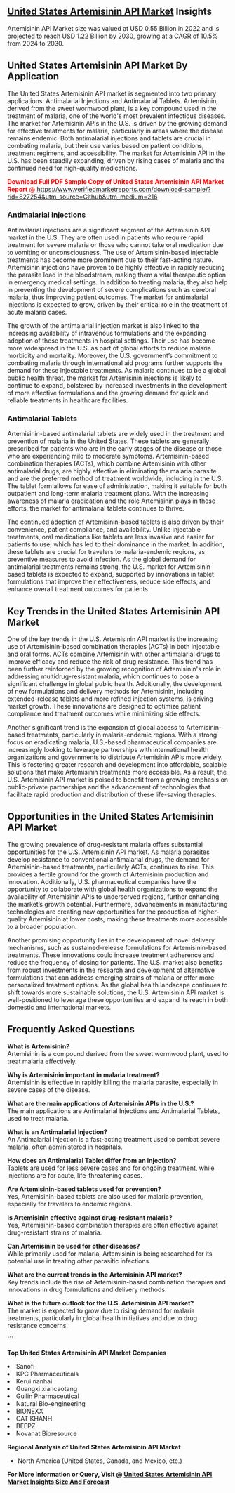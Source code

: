 <h2><a href="https://www.verifiedmarketreports.com/download-sample/?rid=827254&amp;utm_source=Github&amp;utm_medium=216" target="_blank">United States Artemisinin API Market</a> Insights</h2><p>Artemisinin API Market size was valued at USD 0.55 Billion in 2022 and is projected to reach USD 1.22 Billion by 2030, growing at a CAGR of 10.5% from 2024 to 2030.</p><p><h2>United States Artemisinin API Market By Application</h2><p>The United States Artemisinin API market is segmented into two primary applications: Antimalarial Injections and Antimalarial Tablets. Artemisinin, derived from the sweet wormwood plant, is a key compound used in the treatment of malaria, one of the world's most prevalent infectious diseases. The market for Artemisinin APIs in the U.S. is driven by the growing demand for effective treatments for malaria, particularly in areas where the disease remains endemic. Both antimalarial injections and tablets are crucial in combating malaria, but their use varies based on patient conditions, treatment regimens, and accessibility. The market for Artemisinin API in the U.S. has been steadily expanding, driven by rising cases of malaria and the continued need for high-quality medications. <p><span class=""><span style="color: #ff0000;"><strong>Download Full PDF Sample Copy of United States Artemisinin API Market Report</strong> @ </span><a href="https://www.verifiedmarketreports.com/download-sample/?rid=827254&amp;utm_source=Github&amp;utm_medium=216" target="_blank">https://www.verifiedmarketreports.com/download-sample/?rid=827254&amp;utm_source=Github&amp;utm_medium=216</a></span></p></p><h3>Antimalarial Injections</h3><p>Antimalarial injections are a significant segment of the Artemisinin API market in the U.S. They are often used in patients who require rapid treatment for severe malaria or those who cannot take oral medication due to vomiting or unconsciousness. The use of Artemisinin-based injectable treatments has become more prominent due to their fast-acting nature. Artemisinin injections have proven to be highly effective in rapidly reducing the parasite load in the bloodstream, making them a vital therapeutic option in emergency medical settings. In addition to treating malaria, they also help in preventing the development of severe complications such as cerebral malaria, thus improving patient outcomes. The market for antimalarial injections is expected to grow, driven by their critical role in the treatment of acute malaria cases.<p>The growth of the antimalarial injection market is also linked to the increasing availability of intravenous formulations and the expanding adoption of these treatments in hospital settings. Their use has become more widespread in the U.S. as part of global efforts to reduce malaria morbidity and mortality. Moreover, the U.S. government’s commitment to combating malaria through international aid programs further supports the demand for these injectable treatments. As malaria continues to be a global public health threat, the market for Artemisinin injections is likely to continue to expand, bolstered by increased investments in the development of more effective formulations and the growing demand for quick and reliable treatments in healthcare facilities.</p><h3>Antimalarial Tablets</h3><p>Artemisinin-based antimalarial tablets are widely used in the treatment and prevention of malaria in the United States. These tablets are generally prescribed for patients who are in the early stages of the disease or those who are experiencing mild to moderate symptoms. Artemisinin-based combination therapies (ACTs), which combine Artemisinin with other antimalarial drugs, are highly effective in eliminating the malaria parasite and are the preferred method of treatment worldwide, including in the U.S. The tablet form allows for ease of administration, making it suitable for both outpatient and long-term malaria treatment plans. With the increasing awareness of malaria eradication and the role Artemisinin plays in these efforts, the market for antimalarial tablets continues to thrive.<p>The continued adoption of Artemisinin-based tablets is also driven by their convenience, patient compliance, and availability. Unlike injectable treatments, oral medications like tablets are less invasive and easier for patients to use, which has led to their dominance in the market. In addition, these tablets are crucial for travelers to malaria-endemic regions, as preventive measures to avoid infection. As the global demand for antimalarial treatments remains strong, the U.S. market for Artemisinin-based tablets is expected to expand, supported by innovations in tablet formulations that improve their effectiveness, reduce side effects, and enhance overall treatment outcomes for patients.</p><h2>Key Trends in the United States Artemisinin API Market</h2><p>One of the key trends in the U.S. Artemisinin API market is the increasing use of Artemisinin-based combination therapies (ACTs) in both injectable and oral forms. ACTs combine Artemisinin with other antimalarial drugs to improve efficacy and reduce the risk of drug resistance. This trend has been further reinforced by the growing recognition of Artemisinin's role in addressing multidrug-resistant malaria, which continues to pose a significant challenge in global public health. Additionally, the development of new formulations and delivery methods for Artemisinin, including extended-release tablets and more refined injection systems, is driving market growth. These innovations are designed to optimize patient compliance and treatment outcomes while minimizing side effects.<p>Another significant trend is the expansion of global access to Artemisinin-based treatments, particularly in malaria-endemic regions. With a strong focus on eradicating malaria, U.S.-based pharmaceutical companies are increasingly looking to leverage partnerships with international health organizations and governments to distribute Artemisinin APIs more widely. This is fostering greater research and development into affordable, scalable solutions that make Artemisinin treatments more accessible. As a result, the U.S. Artemisinin API market is poised to benefit from a growing emphasis on public-private partnerships and the advancement of technologies that facilitate rapid production and distribution of these life-saving therapies.</p><h2>Opportunities in the United States Artemisinin API Market</h2><p>The growing prevalence of drug-resistant malaria offers substantial opportunities for the U.S. Artemisinin API market. As malaria parasites develop resistance to conventional antimalarial drugs, the demand for Artemisinin-based treatments, particularly ACTs, continues to rise. This provides a fertile ground for the growth of Artemisinin production and innovation. Additionally, U.S. pharmaceutical companies have the opportunity to collaborate with global health organizations to expand the availability of Artemisinin APIs to underserved regions, further enhancing the market’s growth potential. Furthermore, advancements in manufacturing technologies are creating new opportunities for the production of higher-quality Artemisinin at lower costs, making these treatments more accessible to a broader population.<p>Another promising opportunity lies in the development of novel delivery mechanisms, such as sustained-release formulations for Artemisinin-based treatments. These innovations could increase treatment adherence and reduce the frequency of dosing for patients. The U.S. market also benefits from robust investments in the research and development of alternative formulations that can address emerging strains of malaria or offer more personalized treatment options. As the global health landscape continues to shift towards more sustainable solutions, the U.S. Artemisinin API market is well-positioned to leverage these opportunities and expand its reach in both domestic and international markets.</p><h2>Frequently Asked Questions</h2><p><b>What is Artemisinin?</b><br> Artemisinin is a compound derived from the sweet wormwood plant, used to treat malaria effectively.</p><p><b>Why is Artemisinin important in malaria treatment?</b><br> Artemisinin is effective in rapidly killing the malaria parasite, especially in severe cases of the disease.</p><p><b>What are the main applications of Artemisinin APIs in the U.S.?</b><br> The main applications are Antimalarial Injections and Antimalarial Tablets, used to treat malaria.</p><p><b>What is an Antimalarial Injection?</b><br> An Antimalarial Injection is a fast-acting treatment used to combat severe malaria, often administered in hospitals.</p><p><b>How does an Antimalarial Tablet differ from an injection?</b><br> Tablets are used for less severe cases and for ongoing treatment, while injections are for acute, life-threatening cases.</p><p><b>Are Artemisinin-based tablets used for prevention?</b><br> Yes, Artemisinin-based tablets are also used for malaria prevention, especially for travelers to endemic regions.</p><p><b>Is Artemisinin effective against drug-resistant malaria?</b><br> Yes, Artemisinin-based combination therapies are often effective against drug-resistant strains of malaria.</p><p><b>Can Artemisinin be used for other diseases?</b><br> While primarily used for malaria, Artemisinin is being researched for its potential use in treating other parasitic infections.</p><p><b>What are the current trends in the Artemisinin API market?</b><br> Key trends include the rise of Artemisinin-based combination therapies and innovations in drug formulations and delivery methods.</p><p><b>What is the future outlook for the U.S. Artemisinin API market?</b><br> The market is expected to grow due to rising demand for malaria treatments, particularly in global health initiatives and due to drug resistance concerns.</p>```</p><p><strong>Top United States Artemisinin API Market Companies</strong></p><div data-test-id=""><p><li>Sanofi</li><li> KPC Pharmaceuticals</li><li> Kerui nanhai</li><li> Guangxi xiancaotang</li><li> Guilin Pharmaceutical</li><li> Natural Bio-engineering</li><li> BIONEXX</li><li> CAT KHANH</li><li> BEEPZ</li><li> Novanat Bioresource</li></p><div><strong>Regional Analysis of&nbsp;United States Artemisinin API Market</strong></div><ul><li dir="ltr"><p dir="ltr">North America&nbsp;(United States, Canada, and Mexico, etc.)</p></li></ul><p><strong>For More Information or Query, Visit @&nbsp;</strong><strong><a href="https://www.verifiedmarketreports.com/product/artemisinin-api-market/?utm_source=Github&amp;utm_medium=216" target="_blank">United States Artemisinin API Market Insights Size And Forecast</a></strong></p></div>
